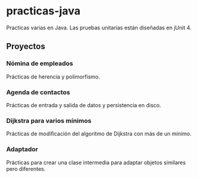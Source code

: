 # practicas-java
Practicas varias en Java. Las pruebas unitarias están diseñadas en jUnit 4.

## Proyectos
### Nómina de empleados
Prácticas de herencia y polimorfismo.

### Agenda de contactos
Prácticas de entrada y salida de datos y persistencia en disco.

### Dijkstra para varios mínimos
Prácticas de modificación del algoritmo de Dijkstra con más de un mínimo.

### Adaptador
Prácticas para crear una clase intermedia para adaptar objetos similares pero diferentes.
